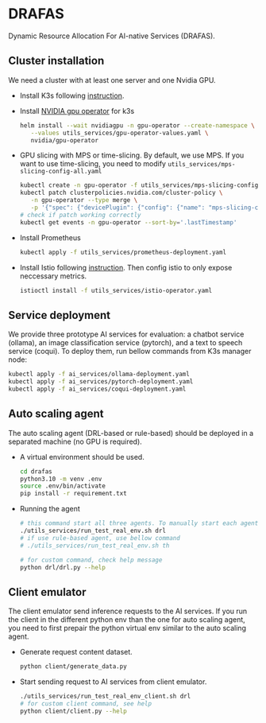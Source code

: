 # DRAFAS
Dynamic Resource Allocation For AI-native Services (DRAFAS).

## Cluster installation
We need a cluster with at least one server and one Nvidia GPU.
- Install K3s following [instruction](https://docs.k3s.io/installation).
- Install [NVIDIA gpu operator](https://github.com/NVIDIA/gpu-operator) for k3s
   ```bash
   helm install --wait nvidiagpu -n gpu-operator --create-namespace \
      --values utils_services/gpu-operator-values.yaml \
      nvidia/gpu-operator

   ```
- GPU slicing with MPS or time-slicing. By default, we use MPS. If you want to use time-slicing, you need to modify `utils_services/mps-slicing-config-all.yaml`
   ```bash
   kubectl create -n gpu-operator -f utils_services/mps-slicing-config-all.yaml
   kubectl patch clusterpolicies.nvidia.com/cluster-policy \
      -n gpu-operator --type merge \
      -p '{"spec": {"devicePlugin": {"config": {"name": "mps-slicing-config-all", "default": "any"}}}}'
   # check if patch working correctly
   kubectl get events -n gpu-operator --sort-by='.lastTimestamp'
   ```
- Install Prometheus
   ```bash
   kubectl apply -f utils_services/prometheus-deployment.yaml
   ```

- Install Istio following [instruction](https://istio.io/latest/docs/setup/install/). Then config istio to only expose neccessary metrics.
   ```bash
   istioctl install -f utils_services/istio-operator.yaml
   ```

## Service deployment
We provide three prototype AI services for evaluation: a chatbot service (ollama), an image classification service (pytorch), and a text to speech service (coqui). To deploy them, run bellow commands from K3s manager node:
   ```bash
   kubectl apply -f ai_services/ollama-deployment.yaml
   kubectl apply -f ai_services/pytorch-deployment.yaml
   kubectl apply -f ai_services/coqui-deployment.yaml
   ```

## Auto scaling agent
The auto scaling agent (DRL-based or rule-based) should be deployed in a separated machine (no GPU is required).

- A virtual environment should be used.
   ```bash
   cd drafas
   python3.10 -m venv .env
   source .env/bin/activate
   pip install -r requirement.txt
   ```
- Running the agent
   ```bash
   # this command start all three agents. To manually start each agent, check the script for details.
   ./utils_services/run_test_real_env.sh drl
   # if use rule-based agent, use bellow command
   # ./utils_services/run_test_real_env.sh th

   # for custom command, check help message
   python drl/drl.py --help
   ```

## Client emulator
The client emulator send inference requests to the AI services. If you run the client in the different python env than the one for auto scaling agent, you need to first prepair the python virtual env similar to the auto scaling agent.
- Generate request content dataset.
   ```bash
   python client/generate_data.py
   ```
- Start sending request to AI services from client emulator.
   ```bash
   ./utils_services/run_test_real_env_client.sh drl
   # for custom client command, see help
   python client/client.py --help
   ```
